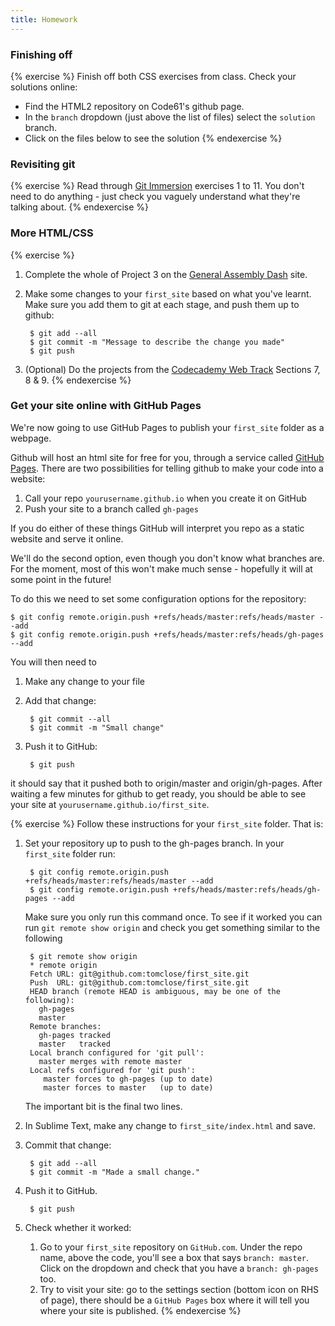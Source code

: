 ```yaml
---
title: Homework
---
```


### Finishing off

{% exercise %}
Finish off both CSS exercises from class. Check your solutions online:
* Find the HTML2 repository on Code61's github page.
* In the `branch` dropdown (just above the list of files) select the `solution` branch.
* Click on the files below to see the solution
{% endexercise %}

### Revisiting git

{% exercise %}
Read through [Git Immersion](http://gitimmersion.com/lab_01.html) exercises 1 to 11. You don't need to do anything - just check you vaguely understand what they're talking about.
{% endexercise %}

### More HTML/CSS

{% exercise %}
1. Complete the whole of Project 3 on the [General Assembly Dash](https://dash.generalassemb.ly/projects) site.
2. Make some changes to your `first_site` based on what you've learnt. Make sure you add them to git at each stage, and push them up to github:

        $ git add --all
        $ git commit -m "Message to describe the change you made"
        $ git push
        
3. (Optional) Do the projects from the [Codecademy Web Track](http://www.codecademy.com/tracks/web) Sections 7, 8 &amp; 9.
{% endexercise %}

### Get your site online with GitHub Pages

We're now going to use GitHub Pages to publish your `first_site` folder as a webpage.

Github will host an html site for free for you, through a service called [GitHub Pages](http://pages.github.com/). There are two possibilities for telling github to make your code into a website:

1. Call your repo `yourusername.github.io` when you create it on GitHub
2. Push your site to a branch called `gh-pages`

If you do either of these things GitHub will interpret you repo as a static website and serve it online.

We'll do the second option, even though you don't know what branches are. For the moment, most of this won't make much sense - hopefully it will at some point in the future!

To do this we need to set some configuration options for the repository:

    $ git config remote.origin.push +refs/heads/master:refs/heads/master --add
    $ git config remote.origin.push +refs/heads/master:refs/heads/gh-pages --add

You will then need to

1. Make any change to your file
2. Add that change:

        $ git commit --all
        $ git commit -m "Small change"

3. Push it to GitHub:

        $ git push

it should say that it pushed both to origin/master and origin/gh-pages. After waiting a few minutes for github to get ready, you should be able to see your site at `yourusername.github.io/first_site`.

{% exercise %}
Follow these instructions for your `first_site` folder. That is:

1. Set your repository up to push to the gh-pages branch. In your `first_site` folder run:

        $ git config remote.origin.push +refs/heads/master:refs/heads/master --add
        $ git config remote.origin.push +refs/heads/master:refs/heads/gh-pages --add

    Make sure you only run this command once. To see if it worked you can run `git remote show origin` and check you get something similar to the following

        $ git remote show origin
        * remote origin
        Fetch URL: git@github.com:tomclose/first_site.git
        Push  URL: git@github.com:tomclose/first_site.git
        HEAD branch (remote HEAD is ambiguous, may be one of the following):
          gh-pages
          master
        Remote branches:
          gh-pages tracked
          master   tracked
        Local branch configured for 'git pull':
          master merges with remote master
        Local refs configured for 'git push':
           master forces to gh-pages (up to date)
           master forces to master   (up to date)

    The important bit is the final two lines. 

2. In Sublime Text, make any change to `first_site/index.html` and save. 
3. Commit that change:

        $ git add --all
        $ git commit -m "Made a small change."

4. Push it to GitHub.

        $ git push

5. Check whether it worked:
    1. Go to your `first_site` repository on `GitHub.com`. Under the repo name, above the code, you'll see a box that says `branch: master`. Click on the dropdown and check that you have a `branch: gh-pages` too.
    2. Try to visit your site: go to the settings section (bottom icon on RHS of page), there should be a `GitHub Pages` box where it will tell you where your site is published.
{% endexercise %}


